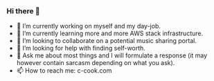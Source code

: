 ### Hi there 👋

- 🔭 I’m currently working on myself and my day-job.
- 🌱 I’m currently learning more and more AWS stack infrastructure.
- 👯 I’m looking to collaborate on a potential music sharing portal.
- 🤔 I’m looking for help with finding self-worth.
- 💬 Ask me about most things and I will formulate a response (it may however contain sarcasm depending on what you ask).
- 📫 How to reach me: c-cook.com

